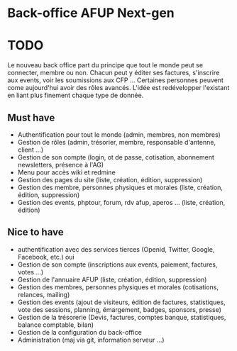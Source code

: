 Back-office AFUP Next-gen
=========================

TODO
====

Le nouveau back office part du principe que tout le monde peut se connecter, membre ou non.
Chacun peut y éditer ses factures, s'inscrire aux events, voir les soumissions aux CFP …
Certaines personnes peuvent come aujourd'hui avoir des rôles avancés.
L'idée est redévelopper l'existant en liant plus finement chaque type de donnée.

Must have
---------

* Authentification pour tout le monde (admin, membres, non membres)
* Gestion de rôles (admin, trésorier, membre, responsable d'antenne, client …)
* Gestion de son compte (login, ot de passe, cotisation, abonnement newsletters, présence à l'AG)
* Menu pour accès wiki et redmine
* Gestion des pages du site (liste, création, édition, suppression)
* Gestion des membre, personnes physiques et morales (liste, création, édition, suppression)
* Gestion des events, phptour, forum, rdv afup, aperos … (liste, création, édition)

Nice to have
------------

* authentification avec des services tierces (Openid, Twitter, Google, Facebook, etc.) oui
* Gestion de son compte (inscriptions aux events, paiement, factures, votes …)
* Gestion de l'annuaire AFUP (liste, création, édition, suppression)
* Gestion des membres, personnes physiques et morales (cotisations, relances, mailing)
* Gestion des events (ajout de visiteurs, édition de factures, statistiques, vote des sessions, planning, émargement, badges, sponsors, presse)
* Gestion de la trésorerie (Devis, factures, comptes banque, statistiques, balance comptable, bilan)
* Gestion de la configuration du back-office
* Administration (maj via git, information serveur …)

